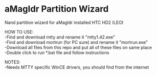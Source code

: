 # aMagldr Partition Wizard
Nand partition wizard for aMagldr installed HTC HD2 (LEO)  
  
HOW TO USE:  
-Find and download mtty and rename it "mtty1.42.exe"  
-Find and download mortrun (for PC sure) and rename it "mortrun.exe"  
-Download all files from this repo and put all of these files on same place  
-Double click to run *.bat file and follow instructions  
  
NOTES:   
-Needs MTTY specific WinCE drivers, you should find from the internet
